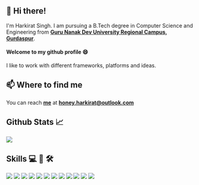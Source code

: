 ## :wave: Hi there!
I'm Harkirat Singh. I am pursuing a B.Tech degree in Computer Science and Engineering from **[Guru Nanak Dev University Regional Campus, Gurdaspur](https://www.gndurcgsp.in/)**.
#### Welcome to my github profile :smile:
I like to work with different frameworks, platforms and ideas.
## 📫 Where to find me
You can reach **[me](https://www.linkedin.com/in/harkirat-singh-7aa906187/)** at **honey.harkirat@outlook.com**
## Github Stats :chart_with_upwards_trend:
![](https://github-readme-stats.vercel.app/api/?username=HarkiratSingh7&theme=buefy")
## Skills :computer: :iphone: :hammer_and_wrench:
![](https://img.shields.io/badge/Code-C%2b%2b-informational?style=flat&logo=C%2b%2b&logoColor=white&color=298F85) ![](https://img.shields.io/badge/Code-Python-informational?style=flat&logo=Python&logoColor=white&color=298F85) ![](https://img.shields.io/badge/Code-C%23-informational?style=flat&logo=csharplang&logoColor=white&color=298F85)
![](https://img.shields.io/badge/Framework-.NET%20Core-informational?style=flat&logo=.net&logoColor=white&color=298F85) ![](https://img.shields.io/badge/Framework-Xamarin.Forms-informational?style=flat&logo=xamarin&logoColor=white&color=298F85) ![](https://img.shields.io/badge/Code-PHP-informational?style=flat&logo=PHP&logoColor=white&color=298F85) ![](https://img.shields.io/badge/Code-HTML-informational?style=flat&logo=HTML&logoColor=white&color=298F85) ![](https://img.shields.io/badge/Code-CSS-informational?style=flat&logo=CSS&logoColor=white&color=298F85) ![](https://img.shields.io/badge/Code-JavaScript-informational?style=flat&logo=javascript&logoColor=white&color=298F85) ![](https://img.shields.io/badge/Code-MySQL-informational?style=flat&logo=mysql&logoColor=white&color=298F85)
![](https://img.shields.io/badge/OS-Linux-informational?style=flat&logo=linux&logoColor=white&color=298F85) ![](https://img.shields.io/badge/OS-Windows-informational?style=flat&logo=windows&logoColor=white&color=298F85)


<!--
**HarkiratSingh7/harkiratsingh7** is a ✨ _special_ ✨ repository because its `README.md` (this file) appears on your GitHub profile.

Here are some ideas to get you started:

- 🔭 I’m currently working on ...
- 🌱 I’m currently learning ...
- 👯 I’m looking to collaborate on ...
- 🤔 I’m looking for help with ...
- 💬 Ask me about ...
- 📫 How to reach me: ...
- 😄 Pronouns: ...
- ⚡ Fun fact: ...
-->
